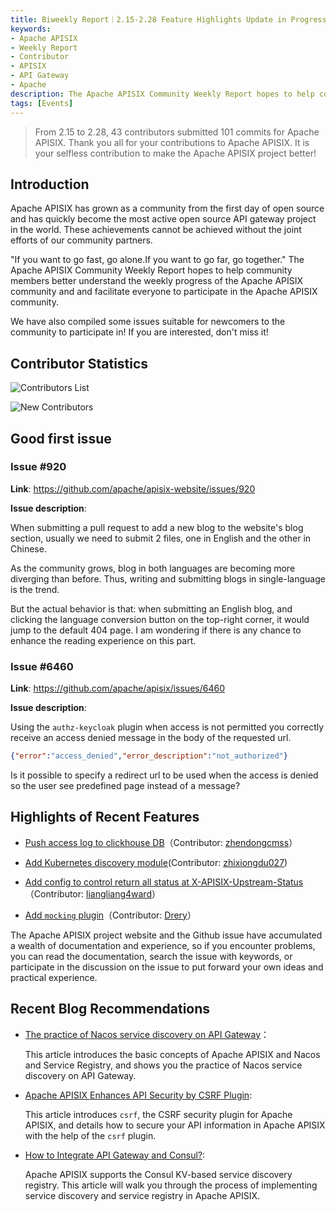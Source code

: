```yaml
---
title: Biweekly Report｜2.15-2.28 Feature Highlights Update in Progress
keywords:
- Apache APISIX
- Weekly Report
- Contributor
- APISIX
- API Gateway
- Apache
description: The Apache APISIX Community Weekly Report hopes to help community members better understand the weekly progress of the Apache APISIX community and and facilitate everyone to participate in the Apache APISIX community.
tags: [Events]
---
```


> From 2.15 to 2.28, 43 contributors submitted 101 commits for Apache APISIX. Thank you all for your contributions to Apache APISIX. It is your selfless contribution to make the Apache APISIX project better!

<!--truncate-->

## Introduction

Apache APISIX has grown as a community from the first day of open source and has quickly become the most active open source API gateway project in the world. These achievements cannot be achieved without the joint efforts of our community partners.

"If you want to go fast, go alone.If you want to go far, go together." The Apache APISIX Community Weekly Report hopes to help community members better understand the weekly progress of the Apache APISIX community and and facilitate everyone to participate in the Apache APISIX community.

We have also compiled some issues suitable for newcomers to the community to participate in! If you are interested, don't miss it!

## Contributor Statistics

![Contributors List](https://static.apiseven.com/202108/1646206544039-67c75831-7452-40be-a635-2cc6bb6d02b3.jpg)

![New Contributors](https://static.apiseven.com/202108/1646206544068-9811972f-18f8-47a3-a028-06f94d07936f.jpg)

## Good first issue

### Issue #920

**Link**: https://github.com/apache/apisix-website/issues/920

**Issue description**:

When submitting a pull request to add a new blog to the website's blog section, usually we need to submit 2 files, one in English and the other in Chinese.

As the community grows, blog in both languages are becoming more diverging than before. Thus, writing and submitting blogs in single-language is the trend.

But the actual behavior is that: when submitting an English blog, and clicking the language conversion button on the top-right corner, it would jump to the default 404 page. I am wondering if there is any chance to enhance the reading experience on this part.

### Issue #6460

**Link**: https://github.com/apache/apisix/issues/6460

**Issue description**:

Using the `authz-keycloak` plugin when access is not permitted you correctly receive an access denied message in the body of the requested url.

```Json
{"error":"access_denied","error_description":"not_authorized"}
```

Is it possible to specify a redirect url to be used when the access is denied so the user see predefined page instead of a message?

## Highlights of Recent Features

- [Push access log to clickhouse DB](https://github.com/apache/apisix/pull/6215)（Contributor: [zhendongcmss](https://github.com/zhendongcmss)）

- [Add Kubernetes discovery module](https://github.com/apache/apisix/pull/4880)(Contributor: [zhixiongdu027](https://github.com/zhixiongdu027))

- [Add config to control return all status at X-APISIX-Upstream-Status](https://github.com/apache/apisix/pull/6392)（Contributor: [liangliang4ward](https://github.com/liangliang4ward)）

- [Add `mocking` plugin](https://github.com/apache/apisix/pull/5940)（Contributor: [Drery](https://github.com/Drery)）

The Apache APISIX project website and the Github issue have accumulated a wealth of documentation and experience, so if you encounter problems, you can read the documentation, search the issue with keywords, or participate in the discussion on the issue to put forward your own ideas and practical experience.

## Recent Blog Recommendations

- [The practice of Nacos service discovery on API Gateway](https://apisix.apache.org/blog/2022/02/21/nacos-api-gateway)：

  This article introduces the basic concepts of Apache APISIX and Nacos and Service Registry, and shows you the practice of Nacos service discovery on API Gateway.

- [Apache APISIX Enhances API Security by CSRF Plugin](https://apisix.apache.org/blog/2022/02/23/csrf-api-gateway):

  This article introduces `csrf`, the CSRF security plugin for Apache APISIX, and details how to secure your API information in Apache APISIX with the help of the `csrf` plugin.

- [How to Integrate API Gateway and Consul?](https://apisix.apache.org/blog/2022/02/25/consul-api-gateway):

  Apache APISIX supports the Consul KV-based service discovery registry. This article will walk you through the process of implementing service discovery and service registry in Apache APISIX.
